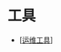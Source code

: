 # 工具

- [[运维工具]]

[//begin]: # "Autogenerated link references for markdown compatibility"
[运维工具]: 运维工具.md "工具"
[//end]: # "Autogenerated link references"